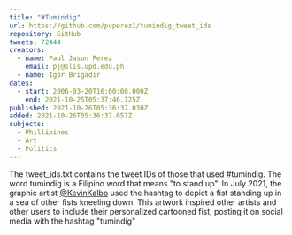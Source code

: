 ```yaml
---
title: "#Tumindig"
url: https://github.com/pvperez1/tumindig_tweet_ids
repository: GitHub
tweets: 72444
creators:
  - name: Paul Jason Perez
    email: pj@slis.upd.edu.ph
  - name: Igor Brigadir
dates:
  - start: 2006-03-20T16:00:00.000Z
    end: 2021-10-25T05:37:46.125Z
published: 2021-10-26T05:36:37.030Z
added: 2021-10-26T05:36:37.057Z
subjects:
  - Phillipines
  - Art
  - Politics
---
```

The tweet_ids.txt contains the tweet IDs of those that used #tumindig. The word tumindig is a Filipino word that means "to stand up". In July 2021, the graphic artist [@KevinKalbo](https://twitter.com/KevinKalbo) used the hashtag to depict a fist standing up in a sea of other fists kneeling down. This artwork inspired other artists and other users to include their personalized cartooned fist, posting it on social media with the hashtag "tumindig"
